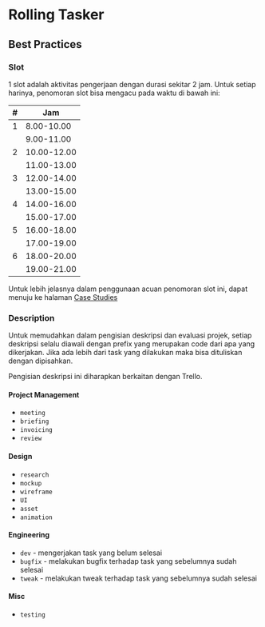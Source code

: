 # Rolling Tasker

## Best Practices

### Slot

1 slot adalah aktivitas pengerjaan dengan durasi sekitar 2 jam. Untuk setiap harinya, penomoran slot bisa mengacu pada waktu di bawah ini:

| # | Jam |
| ------ | ------ |
| 1 | 8.00-10.00 |
|  | 9.00-11.00 |
| 2 | 10.00-12.00 |
|  | 11.00-13.00 |
| 3 | 12.00-14.00 |
|  | 13.00-15.00 |
| 4 | 14.00-16.00 |
|  | 15.00-17.00 |
| 5 | 16.00-18.00 |
|  | 17.00-19.00 |
| 6 | 18.00-20.00 |
|  | 19.00-21.00 |

Untuk lebih jelasnya dalam penggunaan acuan penomoran slot ini, dapat menuju ke halaman [Case Studies](?p=tasker/case)

### Description

Untuk memudahkan dalam pengisian deskripsi dan evaluasi projek, setiap deskripsi selalu diawali dengan prefix yang merupakan code dari apa yang dikerjakan. Jika ada lebih dari task yang dilakukan maka bisa dituliskan dengan dipisahkan.

Pengisian deskripsi ini diharapkan berkaitan dengan Trello.

#### Project Management 

- ```meeting```
- ```briefing```
- ```invoicing```
- ```review```

#### Design

- ```research```
- ```mockup```
- ```wireframe```
- ```UI```
- ```asset```
- ```animation```

#### Engineering

- ```dev``` - mengerjakan task yang belum selesai
- ```bugfix``` - melakukan bugfix terhadap task yang sebelumnya sudah selesai
- ```tweak``` - melakukan tweak terhadap task yang sebelumnya sudah selesai

#### Misc

- ```testing```


